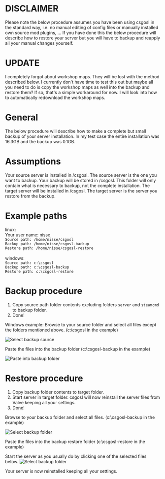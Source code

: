 # DISCLAIMER
Please note the below procedure assumes you have been using csgosl in the standard way, i.e. no manual
editing of config files or manually installed own source mod plugins, ... If you have done this the below procedure will describe how to restore your server but you will have to backup and reapply all your manual changes yourself.

# UPDATE
I completely forgot about workshop maps. They will be lost with the method described below. I currently don't have time to test this out but maybe all you need to do is copy the workshop maps as well into the backup and restore them? If so, that's a simple workaround for now. I will look into how to automatically redownload the workshop maps.

# General
The below procedure will describe how to make a complete but small backup of your server installation. In my test case the entire installation was 16.3GB and the backup was 0.1GB.

# Assumptions
Your source server is installed in <some-path>/csgosl. The source server is the one you want to backup.
Your backup will be stored in <backup-path>/csgosl. This folder will only contain what is necessary to backup, not the complete installation.
The target server will be installed in <some-other-path>/csgosl. The target server is the server you restore from the backup.

# Example paths
linux:<br>
Your user name: nisse<br>
`Source path: /home/nisse/csgosl`<br>
`Backup path: /home/nisse/csgosl-backup`<br>
`Restore path: /home/nisse/csgosl-restore`<br>
<br>
windows:<br>
`Source path: c:\csgosl`<br>
`Backup path: c:\csgosl-backup`<br>
`Restore path: c:\csgosl-restore`<br>

# Backup procedure
1. Copy source path folder contents excluding folders `server` and `steamcmd` to backup folder.
1. Done!

Windows example:
Browse to your source folder and select all files except the folders mentioned above. (c:\csgosl in the example)

![Select backup source](https://raw.githubusercontent.com/wiki/lenosisnickerboa/csgosl/pics/backup-select-source.jpg)

Paste the files into the backup folder (c:\csgosl-backup in the example)

![Paste into backup folder](https://raw.githubusercontent.com/wiki/lenosisnickerboa/csgosl/pics/backup-paste-backup-folder.jpg)

# Restore procedure
1. Copy backup folder contents to target folder.
1. Start server in target folder. csgosl will now reinstall the server files from Valve keeping all your settings.
1. Done!

Browse to your backup folder and select all files. (c:\csgosl-backup in the example)

![Select backup folder](https://raw.githubusercontent.com/wiki/lenosisnickerboa/csgosl/pics/backup-folder.jpg)

Paste the files into the backup restore folder (c:\csgosl-restore in the example)

Start the server as you usually do by clicking one of the selected files below.
![Select backup folder](https://raw.githubusercontent.com/wiki/lenosisnickerboa/csgosl/pics/backup-start-server.jpg)

Your server is now reinstalled keeping all your settings.